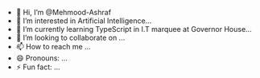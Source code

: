 - 👋 Hi, I’m @Mehmood-Ashraf
- 👀 I’m interested in Artificial Intelligence...
- 🌱 I’m currently learning TypeScript in I.T marquee at Governor House...
- 💞️ I’m looking to collaborate on ...
- 📫 How to reach me ...
- 😄 Pronouns: ...
- ⚡ Fun fact: ...

<!---
Mehmood-Ashraf/Mehmood-Ashraf is a ✨ special ✨ repository because its `README.md` (this file) appears on your GitHub profile.
You can click the Preview link to take a look at your changes.
--->
